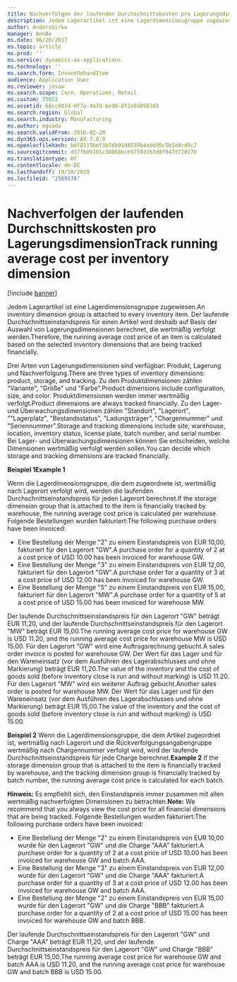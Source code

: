 ```yaml
---
title: Nachverfolgen der laufenden Durchschnittskosten pro Lagerungsdimension
description: Jedem Lagerartikel ist eine Lagerdimensionsgruppe zugewiesen. Der laufende Durchschnittseinstandspreis für einen Artikel wird deshalb auf Basis der Auswahl von Lagerungsdimensionen berechnet, die wertmäßig verfolgt werden.
author: AndersGirke
manager: AnnBe
ms.date: 06/20/2017
ms.topic: article
ms.prod: ''
ms.service: dynamics-ax-applications
ms.technology: ''
ms.search.form: InventOnhandItem
audience: Application User
ms.reviewer: josaw
ms.search.scope: Core, Operations, Retail
ms.custom: 75053
ms.assetid: 68cc00f4-0f7a-4a7d-be90-8f2e0d0563d3
ms.search.region: Global
ms.search.industry: Manufacturing
ms.author: mguada
ms.search.validFrom: 2016-02-28
ms.dyn365.ops.version: AX 7.0.0
ms.openlocfilehash: bdf8115bef3b56b9148539b4add95c5b1e8cd9c7
ms.sourcegitcommit: d37fb09101c30858bcb975931b3d8f947d72017b
ms.translationtype: HT
ms.contentlocale: de-DE
ms.lasthandoff: 10/10/2019
ms.locfileid: "2569178"
---
```

# <a name="track-running-average-cost-per-inventory-dimension"></a><span data-ttu-id="a86fe-104">Nachverfolgen der laufenden Durchschnittskosten pro Lagerungsdimension</span><span class="sxs-lookup"><span data-stu-id="a86fe-104">Track running average cost per inventory dimension</span></span>

[!include [banner](../includes/banner.md)]

<span data-ttu-id="a86fe-105">Jedem Lagerartikel ist eine Lagerdimensionsgruppe zugewiesen.</span><span class="sxs-lookup"><span data-stu-id="a86fe-105">An inventory dimension group is attached to every inventory item.</span></span> <span data-ttu-id="a86fe-106">Der laufende Durchschnittseinstandspreis für einen Artikel wird deshalb auf Basis der Auswahl von Lagerungsdimensionen berechnet, die wertmäßig verfolgt werden.</span><span class="sxs-lookup"><span data-stu-id="a86fe-106">Therefore, the running average cost price of an item is calculated based on the selected inventory dimensions that are being tracked financially.</span></span>

<span data-ttu-id="a86fe-107">Drei Arten von Lagerungsdimensionen sind verfügbar: Produkt, Lagerung und Nachverfolgung.</span><span class="sxs-lookup"><span data-stu-id="a86fe-107">There are three types of inventory dimensions: product, storage, and tracking.</span></span> <span data-ttu-id="a86fe-108">Zu den Produktdimensionen zählen "Variante", "Größe" und "Farbe".</span><span class="sxs-lookup"><span data-stu-id="a86fe-108">Product dimensions include configuration, size, and color.</span></span> <span data-ttu-id="a86fe-109">Produktdimensionen werden immer wertmäßig verfolgt.</span><span class="sxs-lookup"><span data-stu-id="a86fe-109">Product dimensions are always tracked financially.</span></span> <span data-ttu-id="a86fe-110">Zu den Lager- und Überwachungsdimensionen zählen "Standort", "Lagerort", ""Lagerplatz", "Bestandsstatus", "Ladungsträger", "Chargennummer" und "Seriennummer".</span><span class="sxs-lookup"><span data-stu-id="a86fe-110">Storage and tracking dimensions include site, warehouse, location, inventory status, license plate, batch number, and serial number.</span></span> <span data-ttu-id="a86fe-111">Bei Lager- und Überwachungsdimensionen können Sie entscheiden, welche Dimensionen wertmäßig verfolgt werden sollen.</span><span class="sxs-lookup"><span data-stu-id="a86fe-111">You can decide which storage and tracking dimensions are tracked financially.</span></span> 

<span data-ttu-id="a86fe-112">**Beispiel 1**</span><span class="sxs-lookup"><span data-stu-id="a86fe-112">**Example 1**</span></span> 

<span data-ttu-id="a86fe-113">Wenn die Lagerdimensionsgruppe, die dem zugeordnete ist, wertmäßig nach Lagerort verfolgt wird, werden die laufenden Durchschnittseinstandspreis für jeden Lagerort berechnet.</span><span class="sxs-lookup"><span data-stu-id="a86fe-113">If the storage dimension group that is attached to the item is financially tracked by warehouse, the running average cost price is calculated per warehouse.</span></span> <span data-ttu-id="a86fe-114">Folgende Bestellungen wurden fakturiert:</span><span class="sxs-lookup"><span data-stu-id="a86fe-114">The following purchase orders have been invoiced:</span></span>

-   <span data-ttu-id="a86fe-115">Eine Bestellung der Menge "2" zu einem Einstandspreis von EUR 10,00, fakturiert für den Lagerort "GW".</span><span class="sxs-lookup"><span data-stu-id="a86fe-115">A purchase order for a quantity of 2 at a cost price of USD 10.00 has been invoiced for warehouse GW.</span></span>
-   <span data-ttu-id="a86fe-116">Eine Bestellung der Menge "3" zu einem Einstandspreis von EUR 12,00, fakturiert für den Lagerort "GW".</span><span class="sxs-lookup"><span data-stu-id="a86fe-116">A purchase order for a quantity of 3 at a cost price of USD 12.00 has been invoiced for warehouse GW.</span></span>
-   <span data-ttu-id="a86fe-117">Eine Bestellung der Menge "5" zu einem Einstandspreis von EUR 15,00, fakturiert für den Lagerort "MW".</span><span class="sxs-lookup"><span data-stu-id="a86fe-117">A purchase order for a quantity of 5 at a cost price of USD 15.00 has been invoiced for warehouse MW.</span></span>

<span data-ttu-id="a86fe-118">Der laufende Durchschnittseinstandspreis für den Lagerort "GW" beträgt EUR 11,20, und der laufende Durchschnittseinstandspreis für den Lagerort "MW" beträgt EUR 15,00.</span><span class="sxs-lookup"><span data-stu-id="a86fe-118">The running average cost price for warehouse GW is USD 11.20, and the running average cost price for warehouse MW is USD 15.00.</span></span> <span data-ttu-id="a86fe-119">Für den Lagerort "GW" wird eine Auftragsrechnung gebucht.</span><span class="sxs-lookup"><span data-stu-id="a86fe-119">A sales order invoice is posted for warehouse GW.</span></span> <span data-ttu-id="a86fe-120">Der Wert für das Lager und für den Wareneinsatz (vor dem Ausführen des Lagerabschlusses und ohne Markierung) beträgt EUR 11,20.</span><span class="sxs-lookup"><span data-stu-id="a86fe-120">The value of the inventory and the cost of goods sold (before inventory close is run and without marking) is USD 11.20.</span></span> <span data-ttu-id="a86fe-121">Für den Lagerort "MW" wird ein weiterer Auftrag gebucht.</span><span class="sxs-lookup"><span data-stu-id="a86fe-121">Another sales order is posted for warehouse MW.</span></span> <span data-ttu-id="a86fe-122">Der Wert für das Lager und für den Wareneinsatz (vor dem Ausführen des Lagerabschlusses und ohne Markierung) beträgt EUR 15,00.</span><span class="sxs-lookup"><span data-stu-id="a86fe-122">The value of the inventory and the cost of goods sold (before inventory close is run and without marking) is USD 15.00.</span></span> 

<span data-ttu-id="a86fe-123">**Beispiel 2** Wenn die Lagerdimensionsgruppe, die dem Artikel zugeordnet ist, wertmäßig nach Lagerort und die Rückverfolgungsangabengruppe wertmäßig nach Chargennummer verfolgt wird, wird der laufende Durchschnittseinstandspreis für jede Charge berechnet.</span><span class="sxs-lookup"><span data-stu-id="a86fe-123">**Example 2** If the storage dimension group that is attached to the item is financially tracked by warehouse, and the tracking dimension group is financially tracked by batch number, the running average cost price is calculated for each batch.</span></span> 

<span data-ttu-id="a86fe-124">**Hinweis:** Es empfiehlt sich, den Einstandspreis immer zusammen mit allen wertmäßig nachverfolgten Dimensionen zu betrachten.</span><span class="sxs-lookup"><span data-stu-id="a86fe-124">**Note:** We recommend that you always view the cost price for all financial dimensions that are being tracked.</span></span> <span data-ttu-id="a86fe-125">Folgende Bestellungen wurden fakturiert:</span><span class="sxs-lookup"><span data-stu-id="a86fe-125">The following purchase orders have been invoiced:</span></span>

-   <span data-ttu-id="a86fe-126">Eine Bestellung der Menge "2" zu einem Einstandspreis von EUR 10,00 wurde für den Lagerort "GW" und die Charge "AAA" fakturiert.</span><span class="sxs-lookup"><span data-stu-id="a86fe-126">A purchase order for a quantity of 2 at a cost price of USD 10.00 has been invoiced for warehouse GW and batch AAA.</span></span>
-   <span data-ttu-id="a86fe-127">Eine Bestellung der Menge "3" zu einem Einstandspreis von EUR 12,00 wurde für den Lagerort "GW" und die Charge "AAA" fakturiert.</span><span class="sxs-lookup"><span data-stu-id="a86fe-127">A purchase order for a quantity of 3 at a cost price of USD 12.00 has been invoiced for warehouse GW and batch AAA.</span></span>
-   <span data-ttu-id="a86fe-128">Eine Bestellung der Menge "2" zu einem Einstandspreis von EUR 15,00 wurde für den Lagerort "GW" und die Charge "BBB" fakturiert.</span><span class="sxs-lookup"><span data-stu-id="a86fe-128">A purchase order for a quantity of 2 at a cost price of USD 15.00 has been invoiced for warehouse GW and batch BBB.</span></span>

<span data-ttu-id="a86fe-129">Der laufende Durchschnittseinstandspreis für den Lagerort "GW" und Charge "AAA" beträgt EUR 11,20, und der laufende Durchschnittseinstandspreis für den Lagerort "GW" und Charge "BBB" beträgt EUR 15,00.</span><span class="sxs-lookup"><span data-stu-id="a86fe-129">The running average cost price for warehouse GW and batch AAA is USD 11.20, and the running average cost price for warehouse GW and batch BBB is USD 15.00.</span></span>



